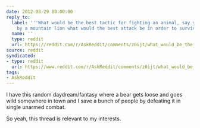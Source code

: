 ```yaml
---
date: 2012-08-29 00:00:00
reply_to:
  label: '''What would be the best tactic for fighting an animal, say you are attacked
    by a mountain lion what would the best attack be in order to survive?'' on /r/AskReddit'
  name: ''
  type: reddit
  url: https://reddit.com/r/AskReddit/comments/z0ijt/what_would_be_the_best_tactic_for_fighting_an/
source: reddit
syndicated:
- type: reddit
  url: https://www.reddit.com/r/AskReddit/comments/z0ijt/what_would_be_the_best_tactic_for_fighting_an/c60g3ez/
tags:
- AskReddit
---
```


I have this random daydream/fantasy where a bear gets loose and goes wild somewhere in town and I save a bunch of people by defeating it in single unarmed combat. 

So yeah, this thread is relevant to my interests.